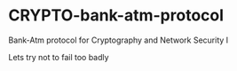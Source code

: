 # CRYPTO-bank-atm-protocol
Bank-Atm protocol for Cryptography and Network Security I

Lets try not to fail too badly
